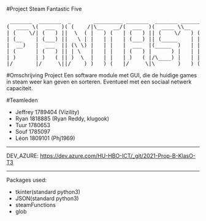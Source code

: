 #Project Steam Fantastic Five
<pre>
 _______  _______  _       _________ _______  _______ __________________ _______    _______ _________          _______ 
(  ____ \(  ___  )( (    /|\__   __/(  ___  )(  ____ \\__   __/\__   __/(  ____ \  (  ____ \\__   __/|\     /|(  ____ \
| (    \/| (   ) ||  \  ( |   ) (   | (   ) || (    \/   ) (      ) (   | (    \/  | (    \/   ) (   | )   ( || (    \/
| (__    | (___) ||   \ | |   | |   | (___) || (_____    | |      | |   | |        | (__       | |   | |   | || (__    
|  __)   |  ___  || (\ \) |   | |   |  ___  |(_____  )   | |      | |   | |        |  __)      | |   ( (   ) )|  __)   
| (      | (   ) || | \   |   | |   | (   ) |      ) |   | |      | |   | |        | (         | |    \ \_/ / | (      
| )      | )   ( || )  \  |   | |   | )   ( |/\____) |   | |   ___) (___| (____/\  | )      ___) (___  \   /  | (____/\
|/       |/     \||/    )_)   )_(   |/     \|\_______)   )_(   \_______/(_______/  |/       \_______/   \_/   (_______/
</pre>                                                                                                                                                                                                                             

#Omschrijving Project
Een software module met GUI, die de huidige games in steam weer kan geven en sorteren.
Eventueel met een sociaal netwerk capaciteit.

#Teamleden
* Jeffrey 1789404 (Vizility)
* Ryan 1818885 (Ryan Reddy, klugook)
* Tuur 1780653
* Souf 1785097
* Léon 1809101 (Phj1969)

-----------------------------------------------------------------------------------------------------------------------

DEV_AZURE:
https://dev.azure.com/HU-HBO-ICT/_git/2021-Prop-B-KlasO-T3



-----------------------------------------------------------------------------------------------------------------------
Packages used:
* tkinter(standard python3)
* JSON(standard python3)
* steamFunctions
* glob



